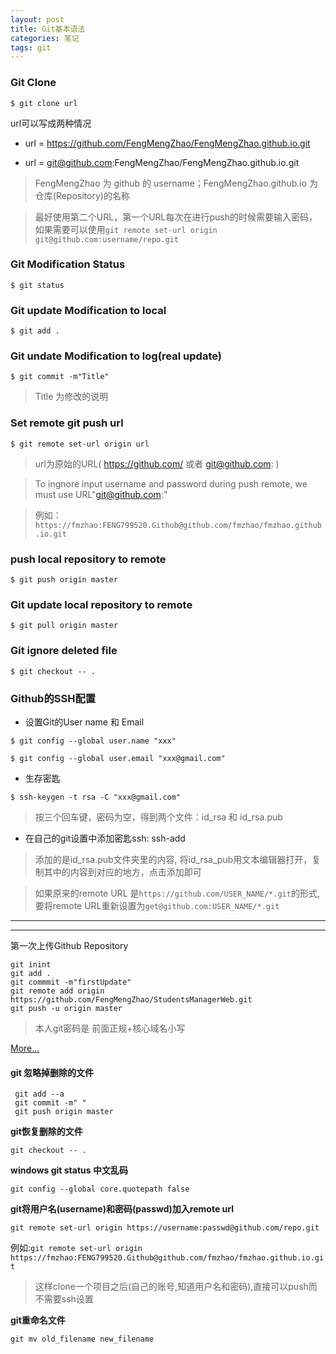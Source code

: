 ```yaml
---
layout: post
title: Git基本语法 
categories: 笔记
tags: git
---
```


### Git Clone

`$ git clone url`

url可以写成两种情况

* url = https://github.com/FengMengZhao/FengMengZhao.github.io.git

* url = git@github.com:FengMengZhao/FengMengZhao.github.io.git

> FengMengZhao 为 github 的 username；FengMengZhao.github.io 为仓库(Repository)的名称

> 最好使用第二个URL，第一个URL每次在进行push的时候需要输入密码，如果需要可以使用`git remote set-url origin git@github.com:username/repo.git`

### Git Modification Status

`$ git status`

### Git update Modification to local 

`$ git add .`

### Git undate Modification to log(real update)

`$ git commit -m"Title"`

> Title 为修改的说明

### Set remote git push url

`$ git remote set-url origin url`

> url为原始的URL( https://github.com/ 或者 git@github.com: )

> To ingnore input username and password during push remote, we must use URL"git@github.com:"

> 例如：`https://fmzhao:FENG799520.Github@github.com/fmzhao/fmzhao.github.io.git`

### push local repository to remote

`$ git push origin master`

### Git update local repository to remote

`$ git pull origin master`

### Git ignore deleted file

`$ git checkout -- .`

### Github的SSH配置

* 设置Git的User name 和 Email

`$ git config --global user.name "xxx"`

`$ git config --global user.email "xxx@gmail.com"`

* 生存密匙

`$ ssh-keygen -t rsa -C "xxx@gmail.com"`

> 按三个回车键，密码为空，得到两个文件：id_rsa 和 id_rsa.pub

* 在自己的git设置中添加密匙ssh: ssh-add

> 添加的是id_rsa.pub文件夹里的内容, 将id_rsa_pub用文本编辑器打开，复制其中的内容到对应的地方，点击添加即可

> 如果原来的remote URL 是`https://github.com/USER_NAME/*.git`的形式, 要将remote URL重新设置为`get@github.com:USER_NAME/*.git`

***

***

第一次上传Github Repository

	git inint
	git add .
	git commmit -m"firstUpdate"
	git remote add origin https://github.com/FengMengZhao/StudentsManagerWeb.git
	git push -u origin master

> 本人git密码是 前面正规+核心域名小写

[More...](http://www.liaoxuefeng.com/wiki/0013739516305929606dd18361248578c67b8067c8c017b000)

#### git 忽略掉删除的文件

     git add --a
     git commit -m" "
     git push origin master

**git恢复删除的文件**

`git checkout -- .`

**windows git status 中文乱码**

`git config --global core.quotepath false`

**git将用户名(username)和密码(passwd)加入remote url**

`git remote set-url origin https://username:passwd@github.com/repo.git`

例如:`git remote set-url origin https://fmzhao:FENG799520.Github@github.com/fmzhao/fmzhao.github.io.git`

> 这样clone一个项目之后(自己的账号,知道用户名和密码),直接可以push而不需要ssh设置

**git重命名文件**

`git mv old_filename new_filename`
